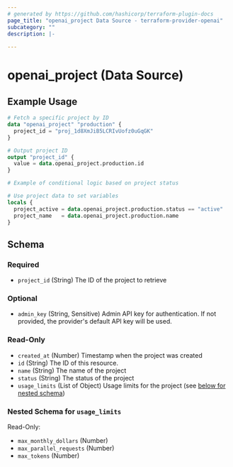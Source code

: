 ```yaml
---
# generated by https://github.com/hashicorp/terraform-plugin-docs
page_title: "openai_project Data Source - terraform-provider-openai"
subcategory: ""
description: |-
  
---
```


# openai_project (Data Source)



## Example Usage

```terraform
# Fetch a specific project by ID
data "openai_project" "production" {
  project_id = "proj_1d8XmJiB5LCRIvUofz0uGqGK"
}

# Output project ID
output "project_id" {
  value = data.openai_project.production.id
}

# Example of conditional logic based on project status

# Use project data to set variables
locals {
  project_active = data.openai_project.production.status == "active"
  project_name   = data.openai_project.production.name
}
```

<!-- schema generated by tfplugindocs -->
## Schema

### Required

- `project_id` (String) The ID of the project to retrieve

### Optional

- `admin_key` (String, Sensitive) Admin API key for authentication. If not provided, the provider's default API key will be used.

### Read-Only

- `created_at` (Number) Timestamp when the project was created
- `id` (String) The ID of this resource.
- `name` (String) The name of the project
- `status` (String) The status of the project
- `usage_limits` (List of Object) Usage limits for the project (see [below for nested schema](#nestedatt--usage_limits))

<a id="nestedatt--usage_limits"></a>
### Nested Schema for `usage_limits`

Read-Only:

- `max_monthly_dollars` (Number)
- `max_parallel_requests` (Number)
- `max_tokens` (Number)
